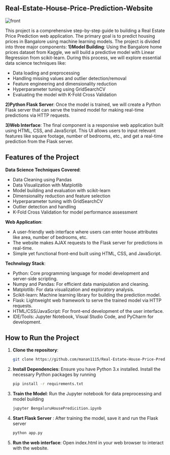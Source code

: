 ## Real-Estate-House-Price-Prediction-Website
![front ](https://github.com/user-attachments/assets/0590e4fb-8f8a-4746-a501-ae548d650d30)

This project is a comprehensive step-by-step guide to building a Real Estate Price Prediction web application. The primary goal is to predict housing prices in Bangalore using machine learning models. The project is divided into three major components:
**1)Model Building**:
Using the Bangalore home prices dataset from Kaggle, we will build a predictive model with Linear Regression from scikit-learn. During this process, we will explore essential data science techniques like:
+ Data loading and preprocessing
+ Handling missing values and outlier detection/removal
+ Feature engineering and dimensionality reduction
+ Hyperparameter tuning using GridSearchCV
+ Evaluating the model with K-Fold Cross Validation

**2)Python Flask Server**: 
Once the model is trained, we will create a Python Flask server that can serve the trained model for making real-time predictions via HTTP requests.

**3)Web Interface**: 
The final component is a responsive web application built using HTML, CSS, and JavaScript. This UI allows users to input relevant features like square footage, number of bedrooms, etc., and get a real-time prediction from the Flask server.

## Features of the Project
**Data Science Techniques Covered**:
+ Data Cleaning using Pandas
+ Data Visualization with Matplotlib
+ Model building and evaluation with scikit-learn
+ Dimensionality reduction and feature selection
+ Hyperparameter tuning with GridSearchCV
+ Outlier detection and handling
+ K-Fold Cross Validation for model performance assessment

**Web Application**:
- A user-friendly web interface where users can enter house attributes like area, number of bedrooms, etc.
- The website makes AJAX requests to the Flask server for predictions in real-time.
- Simple yet functional front-end built using HTML, CSS, and JavaScript.

**Technology Stack**:
+ Python: Core programming language for model development and server-side scripting.
+ Numpy and Pandas: For efficient data manipulation and cleaning.
+ Matplotlib: For data visualization and exploratory analysis.
+ Scikit-learn: Machine learning library for building the prediction model.
+ Flask: Lightweight web framework to serve the trained model via HTTP requests.
+ HTML/CSS/JavaScript: For front-end development of the user interface.
+ IDE/Tools: Jupyter Notebook, Visual Studio Code, and PyCharm for development.

## How to Run the Project

1. **Clone the repository**:
   ```bash
   git clone https://github.com/manan1115/Real-Estate-House-Price-Prediction.git

2. **Install Dependencies**: Ensure you have Python 3.x installed. Install the necessary Python packages by running
   ```bash
   pip install -r requirements.txt

4. **Train the Model**: Run the Jupyter notebook for data preprocessing and model building
   ```bash
   jupyter BengaluruHousePredicition.ipynb

6. **Start Flask Server** : After training the model, save it and run the Flask server
   ```bash
   python app.py
8. **Run the web interface**: Open index.html in your web browser to interact with the website.

